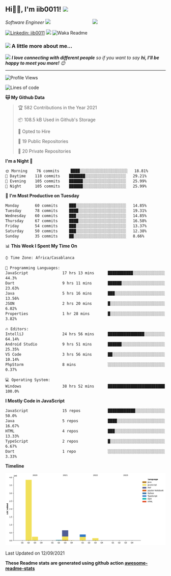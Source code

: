 <h2>Hi🙏🏻, I'm iib0011! <img src="https://media.giphy.com/media/12oufCB0MyZ1Go/giphy.gif" width="50"></h2>
<img align='right' src="https://media.giphy.com/media/XH5DBrjjjWUIBCQ13b/giphy.gif" width="230">
<p><em>Software Engineer <img src="https://media.giphy.com/media/WUlplcMpOCEmTGBtBW/giphy.gif" width="30"> 
</em></p>


[![Linkedin: iib0011](https://img.shields.io/badge/-iib0011-blue?style=flat-square&logo=Linkedin&logoColor=white&link=https://www.linkedin.com/in/iib0011/)](https://www.linkedin.com/in/iib0011/)
![](https://visitor-badge.glitch.me/badge?page_id=iib0011)
![Waka Readme](https://github.com/iib0011/iib0011/workflows/Waka%20Readme/badge.svg)


### <img src="https://media.giphy.com/media/VgCDAzcKvsR6OM0uWg/giphy.gif" width="50"> A little more about me...  


<img src="https://media.giphy.com/media/LnQjpWaON8nhr21vNW/giphy.gif" width="60"> <em><b>I love connecting with different people</b> so if you want to say <b>hi, I'll be happy to meet you more!</b> 😊</em>

---
<!--START_SECTION:waka-->
![Profile Views](http://img.shields.io/badge/Profile%20Views-1-blue)

![Lines of code](https://img.shields.io/badge/From%20Hello%20World%20I%27ve%20Written-2.4%20million%20lines%20of%20code-blue)

**🐱 My Github Data** 

> 🏆 582 Contributions in the Year 2021
 > 
> 📦 108.5 kB Used in Github's Storage 
 > 
> 💼 Opted to Hire
 > 
> 📜 19 Public Repositories 
 > 
> 🔑 20 Private Repositories  
 > 
**I'm a Night 🦉** 

```text
🌞 Morning    76 commits     ████░░░░░░░░░░░░░░░░░░░░░   18.81% 
🌆 Daytime    118 commits    ███████░░░░░░░░░░░░░░░░░░   29.21% 
🌃 Evening    105 commits    ██████░░░░░░░░░░░░░░░░░░░   25.99% 
🌙 Night      105 commits    ██████░░░░░░░░░░░░░░░░░░░   25.99%

```
📅 **I'm Most Productive on Tuesday** 

```text
Monday       60 commits     ███░░░░░░░░░░░░░░░░░░░░░░   14.85% 
Tuesday      78 commits     ████░░░░░░░░░░░░░░░░░░░░░   19.31% 
Wednesday    60 commits     ███░░░░░░░░░░░░░░░░░░░░░░   14.85% 
Thursday     67 commits     ████░░░░░░░░░░░░░░░░░░░░░   16.58% 
Friday       54 commits     ███░░░░░░░░░░░░░░░░░░░░░░   13.37% 
Saturday     50 commits     ███░░░░░░░░░░░░░░░░░░░░░░   12.38% 
Sunday       35 commits     ██░░░░░░░░░░░░░░░░░░░░░░░   8.66%

```


📊 **This Week I Spent My Time On** 

```text
⌚︎ Time Zone: Africa/Casablanca

💬 Programming Languages: 
JavaScript               17 hrs 13 mins      ███████████░░░░░░░░░░░░░░   44.3% 
Dart                     9 hrs 11 mins       ██████░░░░░░░░░░░░░░░░░░░   23.63% 
Java                     5 hrs 16 mins       ███░░░░░░░░░░░░░░░░░░░░░░   13.56% 
JSON                     2 hrs 20 mins       █░░░░░░░░░░░░░░░░░░░░░░░░   6.02% 
Properties               1 hr 28 mins        █░░░░░░░░░░░░░░░░░░░░░░░░   3.82%

🔥 Editors: 
IntelliJ                 24 hrs 56 mins      ████████████████░░░░░░░░░   64.14% 
Android Studio           9 hrs 51 mins       ██████░░░░░░░░░░░░░░░░░░░   25.35% 
VS Code                  3 hrs 56 mins       ██░░░░░░░░░░░░░░░░░░░░░░░   10.14% 
PhpStorm                 8 mins              ░░░░░░░░░░░░░░░░░░░░░░░░░   0.37%

💻 Operating System: 
Windows                  38 hrs 52 mins      █████████████████████████   100.0%

```

**I Mostly Code in JavaScript** 

```text
JavaScript               15 repos            ████████████░░░░░░░░░░░░░   50.0% 
Java                     5 repos             ████░░░░░░░░░░░░░░░░░░░░░   16.67% 
HTML                     4 repos             ███░░░░░░░░░░░░░░░░░░░░░░   13.33% 
TypeScript               2 repos             █░░░░░░░░░░░░░░░░░░░░░░░░   6.67% 
Dart                     1 repo              ░░░░░░░░░░░░░░░░░░░░░░░░░   3.33%

```


**Timeline**

![Chart not found](https://raw.githubusercontent.com/iib0011/iib0011/master/charts/bar_graph.png) 


 Last Updated on 12/09/2021
<!--END_SECTION:waka-->

**These Readme stats are generated using github action [awesome-readme-stats](https://github.com/iib0011/waka-readme-stats)**
